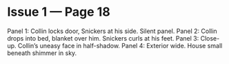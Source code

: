 # Issue 1 — Page 18

Panel 1: Collin locks door, Snickers at his side. Silent panel.
Panel 2: Collin drops into bed, blanket over him. Snickers curls at his feet.
Panel 3: Close-up. Collin’s uneasy face in half-shadow.
Panel 4: Exterior wide. House small beneath shimmer in sky.
